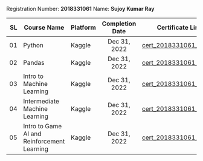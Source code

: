 Registration Number: **2018331061**
Name: **Sujoy Kumar Ray**

|   SL | Course Name                   | Platform | Completion Date | Certificate Link                                                                                  |
| ---: | ----------------------------- | -------- | :-------------: | ------------------------------------------------------------------------------------------------- |
|   01 | Python     | Kaggle   |  Dec 31, 2022   | [cert_2018331061_01.pdf](https://www.kaggle.com/learn/certification/sujoykumarray/python?fbclid=IwAR0VyysEhQ3QKXBhq0laalvEtWAWAT97ngqb-TCjRI4g0eGrJOMrNIqYxzs)           |
|   02 | Pandas     | Kaggle   |  Dec 31, 2022   | [cert_2018331061_02.pdf](https://www.kaggle.com/learn/certification/sujoykumarray/pandas?fbclid=IwAR3rTMKf-cRaQa-1UiguRVSkSOZbaGIP50aoZHYgEDdDGAY3jpVerA3bW3E)           |
|   03 | Intro to Machine Learning | Kaggle   |  Dec 31, 2022   | [cert_2018331061_03.pdf](https://www.kaggle.com/learn/certification/sujoykumarray/intro-to-machine-learning?fbclid=IwAR3-O7-p16V5TC6JqarHIdR8tbLQ8naB-xszK7Wg2NA5y8DmjeVKA5yu3fY) |
|   04 | Intermediate Machine Learning | Kaggle   |  Dec 31, 2022   | [cert_2018331061_04.pdf](https://www.kaggle.com/learn/certification/sujoykumarray/intermediate-machine-learning?fbclid=IwAR1mDU2xeB0tGuGVaqDqhzbS8KXFc5lSSXaNZGzQfEVUUXHvoBAEMJL4Vew) |
|   05 | Intro to Game AI and Reinforcement Learning | Kaggle   |  Dec 31, 2022   | [cert_2018331061_05.pdf](https://www.kaggle.com/learn/certification/sujoykumarray/intro-to-game-ai-and-reinforcement-learning?fbclid=IwAR27IDIlGrwjxIpN4eWYjZoUYo0Xd3n077Yf7xWkLuVNufd9ZlnlRmOJ7IY) |

